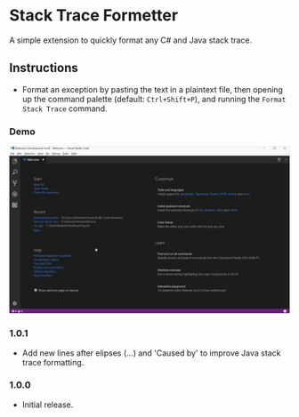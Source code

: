 # Stack Trace Formetter

A simple extension to quickly format any C# and Java stack trace.

## Instructions

* Format an exception by pasting the text in a plaintext file, then opening up the command palette (default: `Ctrl+Shift+P`), and running the `Format Stack Trace` command.

### Demo
![App Demo](demo.gif)


### 1.0.1

* Add new lines after elipses (...) and 'Caused by' to improve Java stack trace formatting.

### 1.0.0

* Initial release.
